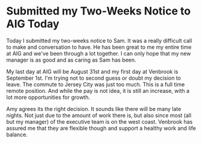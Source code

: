 # Submitted my Two-Weeks Notice to AIG Today

Today I submitted my two-weeks notice to Sam. It was a really difficult
call to make and conversation to have. He has been great to me my entire
time at AIG and we've been through a lot together. I can only hope that
my new manager is as good and as caring as Sam has been.

My last day at AIG will be August 31st and my first day at Venbrook is
September 1st. I'm trying not to second guess or doubt my decision to
leave. The commute to Jersey City was just too much. This is a full time
remote position. And while the pay is not idea, it is still an increase,
with a lot more opportunities for growth.

Amy agrees its the right decision. It sounds like there will be many
late nights. Not just due to the amount of work there is, but also since
most (all but my manager) of the executive team is on the west coast.
Venbrook has assured me that they are flexible though and support a
healthy work and life balance.



